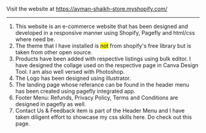 Visit the website at https://ayman-shaikh-store.myshopify.com/
<hr>
<ol>
    <li>This website is an e-commerce website that has been designed and developed in a responsive manner using Shopify, Pagefly and html/css where need be. </li>
    <li>The theme that I have installed is <span style="background-color: yellow;">not</span> from shopify's free library but is taken from other open source.</li>
    <li>Products have been added with respective listings using bulk editor. I have designed the collage used on the respective page in Canva Design Tool. I am also well versed with Photoshop.</li>
    <li>The Logo has been designed using illustrator.</li>
    <li>The landing page whose referance can be found in the header menu has been created using pagefly integrated app.</li>
    <li>Footer Menu: Refunds, Privacy Policy, Terms and Conditions are designed in pagefly as well.</li>
    <li>Contact Us & Feedback item is part of the Header Menu and I have taken diligent effort to showcase my css skills here. Do check out this page.</li>
</ol>
